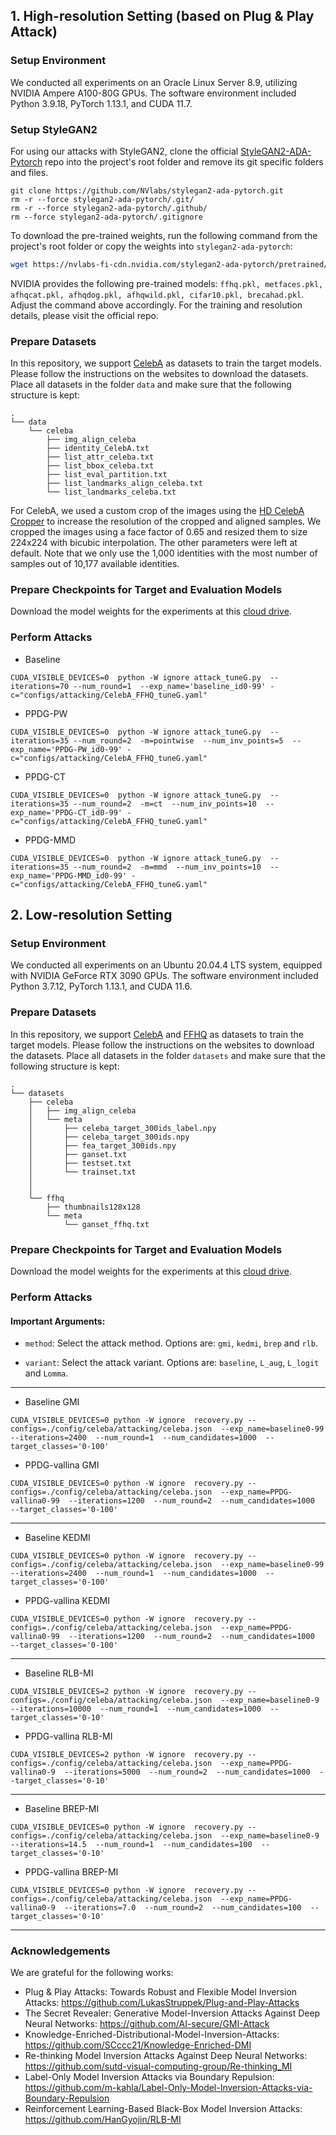 ## 1. High-resolution Setting (based on Plug & Play Attack)


### Setup Environment
We conducted all experiments on an Oracle Linux Server 8.9, utilizing NVIDIA Ampere A100-80G GPUs. The software environment included Python 3.9.18, PyTorch 1.13.1, and CUDA 11.7.


### Setup StyleGAN2
For using our attacks with StyleGAN2, clone the official [StyleGAN2-ADA-Pytorch](https://github.com/NVlabs/stylegan2-ada-pytorch) repo into the project's root folder and remove its git specific folders and files. 
```
git clone https://github.com/NVlabs/stylegan2-ada-pytorch.git
rm -r --force stylegan2-ada-pytorch/.git/
rm -r --force stylegan2-ada-pytorch/.github/
rm --force stylegan2-ada-pytorch/.gitignore
```

To download the pre-trained weights, run the following command from the project's root folder or copy the weights into ```stylegan2-ada-pytorch```:
```bash
wget https://nvlabs-fi-cdn.nvidia.com/stylegan2-ada-pytorch/pretrained/ffhq.pkl -P stylegan2-ada-pytorch/

```
NVIDIA provides the following pre-trained models: ```ffhq.pkl, metfaces.pkl, afhqcat.pkl, afhqdog.pkl, afhqwild.pkl, cifar10.pkl, brecahad.pkl```. Adjust the command above accordingly. For the training and resolution details, please visit the official repo.


### Prepare Datasets
In this repository, we support [CelebA](https://mmlab.ie.cuhk.edu.hk/projects/CelebA.html) as datasets to train the target models. Please follow the instructions on the websites to download the datasets. Place all datasets in the folder ```data``` and make sure that the following structure is kept:

    .
    └── data       
        └── celeba
            ├── img_align_celeba
            ├── identity_CelebA.txt
            ├── list_attr_celeba.txt
            ├── list_bbox_celeba.txt
            ├── list_eval_partition.txt
            ├── list_landmarks_align_celeba.txt
            └── list_landmarks_celeba.txt

For CelebA, we used a custom crop of the images using the [HD CelebA Cropper](https://github.com/LynnHo/HD-CelebA-Cropper) to increase the resolution of the cropped and aligned samples. We cropped the images using a face factor of 0.65 and resized them to size 224x224 with bicubic interpolation. The other parameters were left at default. Note that we only use the 1,000 identities with the most number of samples out of 10,177 available identities. 

### Prepare Checkpoints for Target and Evaluation Models
Download the model weights for the experiments at this [cloud drive](https://drive.google.com/drive/folders/1BYcA4p7uPVqpBSiSRldq_nIY-zmH1n18?usp=sharing).



### Perform Attacks
* Baseline
```
CUDA_VISIBLE_DEVICES=0  python -W ignore attack_tuneG.py  --iterations=70 --num_round=1  --exp_name='baseline_id0-99' -c="configs/attacking/CelebA_FFHQ_tuneG.yaml"
```

* PPDG-PW
```
CUDA_VISIBLE_DEVICES=0  python -W ignore attack_tuneG.py  --iterations=35 --num_round=2  -m=pointwise  --num_inv_points=5  --exp_name='PPDG-PW_id0-99' -c="configs/attacking/CelebA_FFHQ_tuneG.yaml"
```

* PPDG-CT
```
CUDA_VISIBLE_DEVICES=0  python -W ignore attack_tuneG.py  --iterations=35 --num_round=2  -m=ct  --num_inv_points=10  --exp_name='PPDG-CT_id0-99' -c="configs/attacking/CelebA_FFHQ_tuneG.yaml"
```

* PPDG-MMD
```
CUDA_VISIBLE_DEVICES=0  python -W ignore attack_tuneG.py  --iterations=35 --num_round=2  -m=mmd  --num_inv_points=10  --exp_name='PPDG-MMD_id0-99' -c="configs/attacking/CelebA_FFHQ_tuneG.yaml"
```

## 2. Low-resolution Setting



### Setup Environment
We conducted all experiments on an Ubuntu 20.04.4 LTS system, equipped with NVIDIA GeForce RTX 3090 GPUs. The software environment included Python 3.7.12, PyTorch 1.13.1, and CUDA 11.6.

### Prepare Datasets
In this repository, we support [CelebA](https://mmlab.ie.cuhk.edu.hk/projects/CelebA.html) and [FFHQ](https://drive.google.com/drive/folders/1tg-Ur7d4vk1T8Bn0pPpUSQPxlPGBlGfv) as datasets to train the target models. Please follow the instructions on the websites to download the datasets. Place all datasets in the folder ```datasets``` and make sure that the following structure is kept:

    .
    └── datasets       
        ├── celeba
        │   ├── img_align_celeba
        │   └── meta
        │       ├── celeba_target_300ids_label.npy
        │       ├── celeba_target_300ids.npy
        │       ├── fea_target_300ids.npy
        │       ├── ganset.txt
        │       ├── testset.txt
        │       └── trainset.txt
        │
        │
        └── ffhq
            ├── thumbnails128x128
            └── meta
                └── ganset_ffhq.txt


### Prepare Checkpoints for Target and Evaluation Models
Download the model weights for the experiments at this [cloud drive](https://drive.google.com/drive/folders/1BYcA4p7uPVqpBSiSRldq_nIY-zmH1n18?usp=sharing).

### Perform Attacks

#### Important Arguments:

- `method`: Select the attack method. Options are: `gmi`, `kedmi`, `brep` and `rlb`.

- `variant`: Select the attack variant. Options are: `baseline`, `L_aug`, `L_logit` and `Lomma`.

---

* Baseline GMI
```
CUDA_VISIBLE_DEVICES=0 python -W ignore  recovery.py --configs=./config/celeba/attacking/celeba.json  --exp_name=baseline0-99  --iterations=2400  --num_round=1  --num_candidates=1000  --target_classes='0-100'
```

* PPDG-vallina GMI
```
CUDA_VISIBLE_DEVICES=0 python -W ignore  recovery.py --configs=./config/celeba/attacking/celeba.json  --exp_name=PPDG-vallina0-99  --iterations=1200  --num_round=2  --num_candidates=1000  --target_classes='0-100'
```

---

* Baseline KEDMI
```
CUDA_VISIBLE_DEVICES=0 python -W ignore  recovery.py --configs=./config/celeba/attacking/celeba.json  --exp_name=baseline0-99  --iterations=2400  --num_round=1  --num_candidates=1000  --target_classes='0-100'
```

* PPDG-vallina KEDMI
```
CUDA_VISIBLE_DEVICES=0 python -W ignore  recovery.py --configs=./config/celeba/attacking/celeba.json  --exp_name=PPDG-vallina0-99  --iterations=1200  --num_round=2  --num_candidates=1000  --target_classes='0-100'
```

---

* Baseline RLB-MI
```
CUDA_VISIBLE_DEVICES=2 python -W ignore  recovery.py --configs=./config/celeba/attacking/celeba.json  --exp_name=baseline0-9  --iterations=10000  --num_round=1  --num_candidates=1000  --target_classes='0-10'
```

* PPDG-vallina RLB-MI
```
CUDA_VISIBLE_DEVICES=2 python -W ignore  recovery.py --configs=./config/celeba/attacking/celeba.json  --exp_name=PPDG-vallina0-9  --iterations=5000  --num_round=2  --num_candidates=1000  --target_classes='0-10'
```

---

* Baseline BREP-MI
```
CUDA_VISIBLE_DEVICES=0 python -W ignore  recovery.py --configs=./config/celeba/attacking/celeba.json  --exp_name=baseline0-9  --iterations=14.5  --num_round=1  --num_candidates=100  --target_classes='0-10'
```

* PPDG-vallina BREP-MI
```
CUDA_VISIBLE_DEVICES=0 python -W ignore  recovery.py --configs=./config/celeba/attacking/celeba.json  --exp_name=PPDG-vallina0-9  --iterations=7.0  --num_round=2  --num_candidates=100  --target_classes='0-10'
```

---
### Acknowledgements
We are grateful for the following works:
- Plug & Play Attacks: Towards Robust and Flexible Model Inversion Attacks: https://github.com/LukasStruppek/Plug-and-Play-Attacks
- The Secret Revealer: Generative Model-Inversion Attacks Against Deep Neural Networks: https://github.com/AI-secure/GMI-Attack
- Knowledge-Enriched-Distributional-Model-Inversion-Attacks: https://github.com/SCccc21/Knowledge-Enriched-DMI
- Re-thinking Model Inversion Attacks Against Deep Neural Networks: https://github.com/sutd-visual-computing-group/Re-thinking_MI
- Label-Only Model Inversion Attacks via Boundary Repulsion: https://github.com/m-kahla/Label-Only-Model-Inversion-Attacks-via-Boundary-Repulsion
- Reinforcement Learning-Based Black-Box Model Inversion Attacks: https://github.com/HanGyojin/RLB-MI